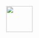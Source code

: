 <img src="https://github.com/user-attachments/assets/147842cc-23a9-4a90-b572-545b0ef740ce" width="70">
